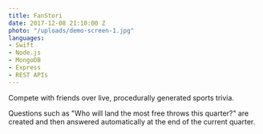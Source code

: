 ```yaml
---
title: FanStori
date: 2017-12-08 21:10:00 Z
photo: "/uploads/demo-screen-1.jpg"
languages:
- Swift
- Node.js
- MongoDB
- Express
- REST APIs
---
```


Compete with friends over live, procedurally generated sports trivia.

Questions such as "Who will land the most free throws this quarter?" are created and then answered automatically at the end of the current quarter.